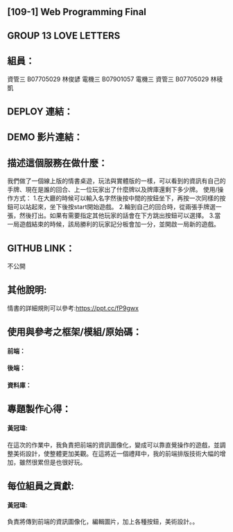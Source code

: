 ## [109-1] Web Programming Final
## GROUP 13 LOVE LETTERS
## 組員：
資管三 B07705029 林俊諺
電機三 B07901057 電機三 
資管三 B07705029 林稜凱
## DEPLOY 連結：
## DEMO 影片連結：
## 描述這個服務在做什麼：
我們做了一個線上版的情書桌遊，玩法與實體版的一樣，可以看到的資訊有自己的手牌、現在是誰的回合、上一位玩家出了什麼牌以及牌庫還剩下多少牌。
使用/操作方式：
1.在大廳的時候可以輸入名字然後按中間的按鈕坐下，再按一次同樣的按鈕可以站起來，坐下後按start開始遊戲。
2.輪到自己的回合時，從兩張手牌選一張，然後打出。如果有需要指定其他玩家的話會在下方跳出按鈕可以選擇。
3.當一局遊戲結束的時候，該局勝利的玩家記分板會加一分，並開啟一局新的遊戲。
## GITHUB LINK：
不公開
## 其他說明:
情書的詳細規則可以參考:https://ppt.cc/fP9gwx
## 使用與參考之框架/模組/原始碼：
#### 前端：
#### 後端：
#### 資料庫：
## 專題製作心得：
#### 黃冠瑋:
在這次的作業中，我負責把前端的資訊圖像化，變成可以靠直覺操作的遊戲，並調整美術設計，使整體更加美觀。在這將近一個禮拜中，我的前端排版技術大幅的增加，雖然很累但是也很好玩。

## 每位組員之貢獻:
#### 黃冠瑋:
負責將傳到前端的資訊圖像化，編輯圖片，加上各種按鈕，美術設計。。